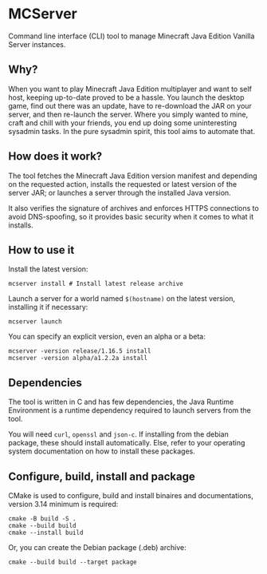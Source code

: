 # MCServer

Command line interface (CLI) tool to manage Minecraft Java Edition Vanilla Server instances.

## Why?

When you want to play Minecraft Java Edition multiplayer and want
to self host, keeping up-to-date proved to be a hassle. You launch
the desktop game, find out there was an update, have to re-download
the JAR on your server, and then re-launch the server.
Where you simply wanted to mine, craft and chill with your friends,
you end up doing some uninteresting sysadmin tasks.
In the pure sysadmin spirit, this tool aims to automate that.

## How does it work?

The tool fetches the Minecraft Java Edition version manifest
and depending on the requested action, installs the requested
or latest version of the server JAR; or launches a server
through the installed Java version.

It also verifies the signature of archives and enforces
HTTPS connections to avoid DNS-spoofing, so it provides
basic security when it comes to what it installs.

## How to use it

Install the latest version:
```
mcserver install # Install latest release archive
```

Launch a server for a world named `$(hostname)` on the latest version, installing it if necessary:
```
mcserver launch
```

You can specify an explicit version, even an alpha or a beta:
```
mcserver -version release/1.16.5 install
mcserver -version alpha/a1.2.2a install
```

## Dependencies

The tool is written in C and has few dependencies,
the Java Runtime Environment is a runtime dependency
required to launch servers from the tool.

You will need `curl`, `openssl` and `json-c`.
If installing from the debian package, these should install
automatically. Else, refer to your operating system
documentation on how to install these packages.

## Configure, build, install and package

CMake is used to configure, build and install binaires and documentations, version 3.14 minimum is required:

```
cmake -B build -S .
cmake --build build
cmake --install build
```

Or, you can create the Debian package (.deb) archive:
```
cmake --build build --target package
```
